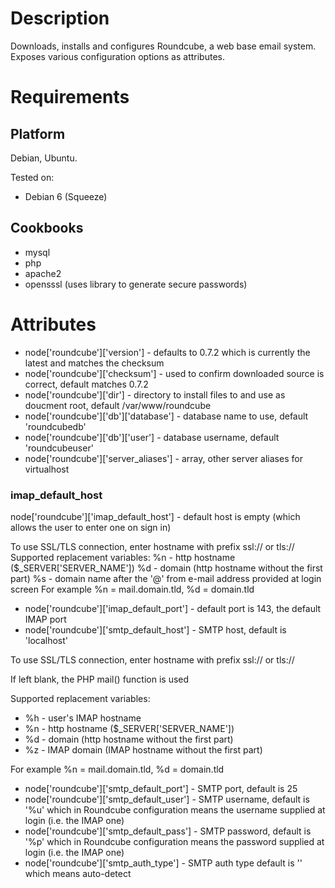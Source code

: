 
Description
===========

Downloads, installs and configures Roundcube, a web base email system. Exposes various configuration options as attributes.

Requirements
============

Platform
--------

Debian, Ubuntu.

Tested on: 

- Debian 6 (Squeeze)

Cookbooks
---------

- mysql
- php
- apache2
- opensssl (uses library to generate secure passwords)

Attributes
==========

- node['roundcube']['version'] - defaults to 0.7.2 which is currently the latest and matches the checksum
- node['roundcube']['checksum'] - used to confirm downloaded source is correct, default matches 0.7.2
- node['roundcube']['dir'] - directory to install files to and use as doucment root, default /var/www/roundcube
- node['roundcube']['db']['database'] - database name to use, default 'roundcubedb'
- node['roundcube']['db']['user'] - database username, default 'roundcubeuser'
- node['roundcube']['server_aliases'] - array, other server aliases for virtualhost

### imap_default_host

node['roundcube']['imap_default_host'] - default host is empty (which allows the user to enter one on sign in)

To use SSL/TLS connection, enter hostname with prefix ssl:// or tls://
Supported replacement variables:
 %n - http hostname ($_SERVER['SERVER_NAME'])
 %d - domain (http hostname without the first part)
 %s - domain name after the '@' from e-mail address provided at login screen
 For example %n = mail.domain.tld, %d = domain.tld

- node['roundcube']['imap_default_port'] - default port is 143, the default IMAP port
- node['roundcube']['smtp_default_host'] - SMTP host, default is 'localhost'

To use SSL/TLS connection, enter hostname with prefix ssl:// or tls://

If left blank, the PHP mail() function is used

Supported replacement variables:
- %h - user's IMAP hostname
- %n - http hostname ($_SERVER['SERVER_NAME'])
- %d - domain (http hostname without the first part)
- %z - IMAP domain (IMAP hostname without the first part)

For example %n = mail.domain.tld, %d = domain.tld

- node['roundcube']['smtp_default_port'] - SMTP port, default is 25
- node['roundcube']['smtp_default_user'] - SMTP username, default is '%u' which in Roundcube configuration means the username supplied at login (i.e. the IMAP one)
- node['roundcube']['smtp_default_pass'] - SMTP password, default is '%p' which in Roundcube configuration means the password supplied at login (i.e. the IMAP one)
- node['roundcube']['smtp_auth_type'] - SMTP auth type default is '' which means auto-detect 
